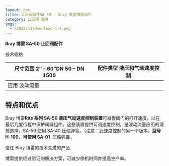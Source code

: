 ```yaml
---
layout: doc
title: 止回阀配件SA-50 – Bray 美国博雷阀门
category: 止回阀,配件
imgs:
  - /2022/11/download-1-2.png
---
```


**Bray 博雷 SA-50 止回阀配件**

技术规格

| 尺寸范围 2“ – 60”DN 50 – DN 1500 | 配件类型 液压和气动速度控制 |
| -------------------------------- | --------------------------- |
| 应用 波动流量                    |                             |

## 特点和优点

Bray 博雷**Rite 系列 SA-50 液压气动速度控制装置**可减慢阀门的打开速度，以在最后几度行程中保护阀瓣组件。这些装置提供可调速度控制，是波动流量应用的理想选择。SA-50 使用 SA-40 压缩弹簧。（注意：此速度控制的另一个版本，**型号 H-100，可使用 SA-01**  压缩弹簧。

信任 Bray 博雷的技术先进的产品

博雷提供经过验证的解决方案，可减少停机时间并提高生产率。
